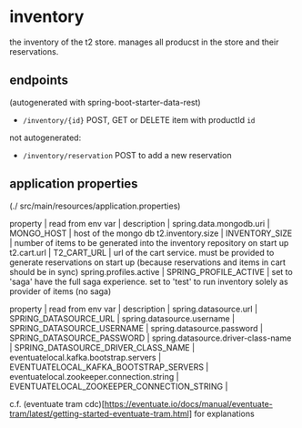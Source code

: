 # inventory

the inventory of the t2 store. 
manages all producst in the store and their reservations. 

## endpoints
(autogenerated with spring-boot-starter-data-rest)

* ``/inventory/{id}`` POST, GET or DELETE item with productId ``id``

not autogenerated:
* ``/inventory/reservation`` POST to add a new reservation 


## application properties
(./ src/main/resources/application.properties)

property | read from env var | description | 
spring.data.mongodb.uri | MONGO_HOST | host of the mongo db
t2.inventory.size | INVENTORY_SIZE | number of items to be generated into the inventory repository on start up  
t2.cart.url | T2_CART_URL | url of the cart service. must be provided to generate reservations on start up (because reservations and items in cart should be in sync)
spring.profiles.active | SPRING_PROFILE_ACTIVE | set to 'saga' have the full saga experience. set to 'test' to run inventory solely as provider of items (no saga)

property | read from env var | description |
spring.datasource.url | SPRING_DATASOURCE_URL |
spring.datasource.username | SPRING_DATASOURCE_USERNAME |
spring.datasource.password | SPRING_DATASOURCE_PASSWORD |
spring.datasource.driver-class-name | SPRING_DATASOURCE_DRIVER_CLASS_NAME |
eventuatelocal.kafka.bootstrap.servers | EVENTUATELOCAL_KAFKA_BOOTSTRAP_SERVERS |
eventuatelocal.zookeeper.connection.string | EVENTUATELOCAL_ZOOKEEPER_CONNECTION_STRING |

c.f. (eventuate tram cdc)[https://eventuate.io/docs/manual/eventuate-tram/latest/getting-started-eventuate-tram.html] for explanations


